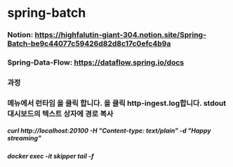 # spring-batch

### Notion: https://highfalutin-giant-304.notion.site/Spring-Batch-be9c44077c59426d82d8c17c0efc4b9a

### Spring-Data-Flow: https://dataflow.spring.io/docs


### 과정
### 메뉴에서 런타임 을 클릭 합니다. 을 클릭 http-ingest.log합니다. stdout대시보드의 텍스트 상자에 경로 복사
##### curl http://localhost:20100 -H "Content-type: text/plain" -d "Happy streaming"
##### docker exec -it skipper tail -f 